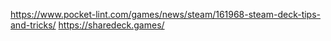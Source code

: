 https://www.pocket-lint.com/games/news/steam/161968-steam-deck-tips-and-tricks/
https://sharedeck.games/